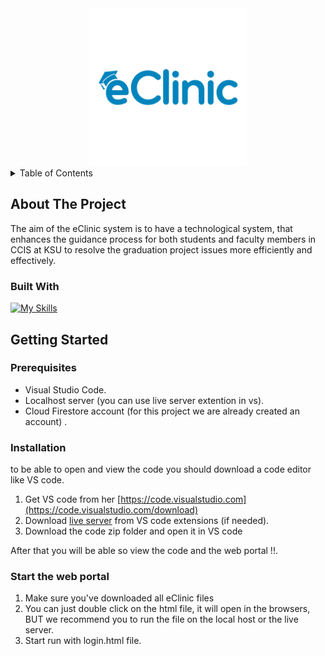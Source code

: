 
<!-- PROJECT LOGO -->

<div align="center">
  <a href="https://github.com/DeemAt10/2022-GP1-Group11">
    <img src="img/eClinicLogo-blue.png" alt="Logo" width="50%" height="50%" margin="0%">
  </a>
</div>



<!-- TABLE OF CONTENTS -->
<details>
  <summary>Table of Contents</summary>
  <ol>
    <li>
      <a href="#about-the-project">About The Project</a>
      <ul>
        <li><a href="#built-with">Built With</a></li>
      </ul>
    </li>
    <li>
      <a href="#getting-started">Getting Started</a>
      <ul>
        <li><a href="#prerequisites">Prerequisites</a></li>
        <li><a href="#installation">Installation</a></li>
        <li><a href="#start-the-web-portal">Start the web portal</a></li>
      </ul>
    </li>
  </ol>
</details>



<!-- ABOUT THE PROJECT -->
## About The Project
The aim of the eClinic system is to have a technological system, that enhances the guidance process for both students and faculty members in CCIS at KSU to resolve the graduation project issues more efficiently and effectively.
<!-- <p align="right">(<a href="#readme-top">back to top</a>)</p> -->



### Built With

[![My Skills](https://skillicons.dev/icons?i=js,html,css,bootstrap)](https://skillicons.dev)




<!-- GETTING STARTED -->
## Getting Started


### Prerequisites

* Visual Studio Code.
* Localhost server (you can use live server extention in vs).
* Cloud Firestore account (for this project we are already created an account) .

### Installation
to be able to open and view the code you should download a code editor like VS code.

1. Get VS code from her [https://code.visualstudio.com](https://code.visualstudio.com/download)
2. Download [live server](https://marketplace.visualstudio.com/items?itemName=ritwickdey.LiveServer) from VS code extensions (if needed).
3. Download the code zip folder and open it in VS code

After that you will be able so view the code and the web portal !!.
 
### Start the web portal

1. Make sure you've downloaded all eClinic files
2. You can just double click on the html file, it will open in the browsers, BUT we recommend you to run the file on the local host or the live server. 
3. Start run with login.html file.




